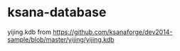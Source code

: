 ksana-database
==============
yijing.kdb from https://github.com/ksanaforge/dev2014-sample/blob/master/yijing/yijing.kdb